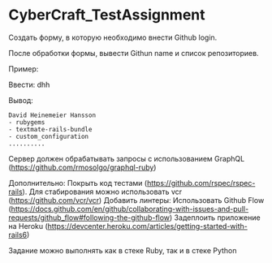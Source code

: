 # CyberCraft_TestAssignment

Создать форму, в которую необходимо внести Github login.

После обработки формы, вывести
Githun name и список репозиториев.

Пример:

Ввести: dhh

Вывод:

    David Heinemeier Hansson
    - rubygems
    - textmate-rails-bundle
    - custom_configuration
    ..........

Сервер должен обрабатывать запросы с использованием GraphQL (<https://github.com/rmosolgo/graphql-ruby>)

Дополнительно:
Покрыть код тестами (<https://github.com/rspec/rspec-rails>). Для стабирования можно использовать vcr (<https://github.com/vcr/vcr>)
Добавить линтеры:
Использовать Github Flow (<https://docs.github.com/en/github/collaborating-with-issues-and-pull-requests/github_flow#following-the-github-flow>)
Задеплоить приложение на Heroku (<https://devcenter.heroku.com/articles/getting-started-with-rails6>)

Задание можно выполнять как в стеке Ruby, так и в стеке Python
